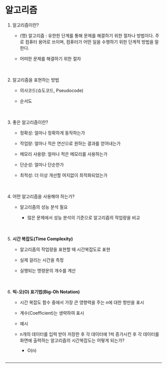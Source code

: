# 알고리즘

1. 알고리즘이란?
    - (명) 알고리즘 : 유한한 단계를 통해 문제를 해결하기 위한 절차나 방법이다. 주로 컴퓨터 용어로 쓰이며, 컴퓨터가 어떤 일을 수행하기 위한 단계적 방법을 말한다.<br>

    - 어떠한 문제를 해결하기 위한 절차
<br><br><br>

2. 알고리즘을 표현하는 방법
    - 의사코드(슈도코드, Pseudocode)<br>

    - 순서도
<br><br><br>

3. 좋은 알고리즘이란?
    - 정확성: 얼마나 정확하게 동작하는가<br>

    - 작업량: 얼마나 적은 연산으로 원하는 결과를 얻어내는가
    - 메모리 사용량: 얼마나 적은 메모리를 사용하는가
    - 단순성: 얼마나 단순한가
    - 최적성: 더 이상 개선할 여지없이 최적화되었는가
<br><br><br>

4. 어떤 알고리즘을 사용해야 하는가?
    - 알고리즘의 성능 분석 필요<br>

        - 많은 문제에서 성능 분석의 기준으로 알고리즘의 작업량을 비교
<br><br><br>

5. **시간 복잡도(Time Complexity)**
    - 알고리즘의 작업량을 표현할 때 시간복잡도로 표현<br>

    - 실제 걸리는 시간을 측정
    - 실행되는 명령문의 개수를 계산
<br><br><br>

6. **빅-오(O) 표기법(Big-Oh Notation)**
    - 시간 복잡도 함수 중에서 가장 큰 영향력을 주는 n에 대한 항만을 표시<br>
    
    - 계수(Coefficient)는 생략하여 표시
    - 예시
    - n개의 데이터를 입력 받아 저장한 후 각 데이터에 1씩 증가시킨 후 각 데이터를 화면에 출력하는 알고리즘의 시간복잡도는 어떻게 되는가?
        - O(n)
<br><br>

---
